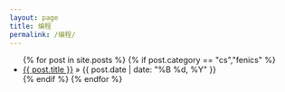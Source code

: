 ```yaml
---
layout: page
title: 编程
permalink: /编程/
---
```


<ul class="posts">
	{% for post in site.posts %}
		{% if post.category == "cs","fenics" %}
		<li>
			<a href="{{ post.url }}">{{ post.title }}</a>
			<span> &raquo; {{ post.date | date: "%B %d, %Y" }}</span>
		</li>
		{% endif %}
	{% endfor %}
</ul>

</div>